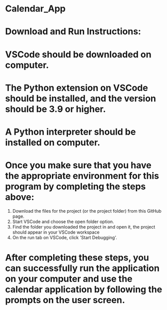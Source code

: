 # Calendar_App

# Download and Run Instructions:
# VSCode should be downloaded on computer.
# The Python extension on VSCode should be installed, and the version should be 3.9 or higher.
# A Python interpreter should be installed on computer.
# Once you make sure that you have the appropriate environment for this program by completing the steps above:
   1. Download the files for the project (or the project folder) from this GitHub page.
   2. Start VSCode and choose the open folder option.
   3. Find the folder you downloaded the project in and open it, the project should appear in your VSCode workspace
   2. On the run tab on VSCode, click 'Start Debugging'.
# After completing these steps, you can successfully run the application on your computer and use the calendar application by following the prompts on the user screen.
